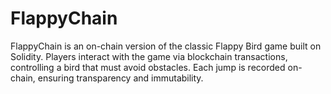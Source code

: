 # FlappyChain
FlappyChain is an on-chain version of the classic Flappy Bird game built on Solidity. Players interact with the game via blockchain transactions, controlling a bird that must avoid obstacles. Each jump is recorded on-chain, ensuring transparency and immutability.
